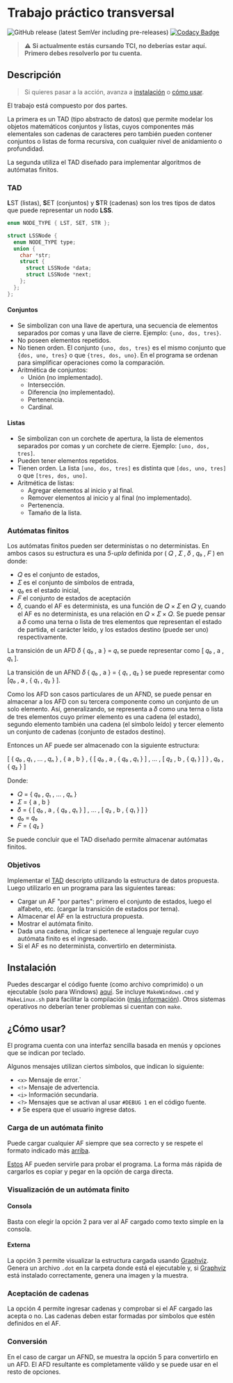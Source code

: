 # Trabajo práctico transversal

![GitHub release (latest SemVer including pre-releases)](https://img.shields.io/github/v/release/crysok/tci_tpt?include_prereleases&style=flat-square) [![Codacy Badge](https://api.codacy.com/project/badge/Grade/e2ba4a6d2eee4a20ada46eb7e8c1af6b)](https://app.codacy.com/gh/CrysoK/TC1-TPT?utm_source=github.com&utm_medium=referral&utm_content=CrysoK/TC1-TPT&utm_campaign=Badge_Grade_Settings)

> :warning: **Si actualmente estás cursando TCI, no deberías estar aquí. Primero
> debes resolverlo por tu cuenta.**

## Descripción

> Si quieres pasar a la acción, avanza a [instalación](#instalaci%C3%B3n) o
> [cómo usar](#c%C3%B3mo-usar).

El trabajo está compuesto por dos partes.

La primera es un TAD (tipo abstracto de datos) que permite modelar los objetos
matemáticos conjuntos y listas, cuyos componentes más elementales son cadenas de
caracteres pero también pueden contener conjuntos o listas de forma recursiva,
con cualquier nivel de anidamiento o profundidad.

La segunda utiliza el TAD diseñado para implementar algoritmos de autómatas
finitos.

### TAD

**L**ST (listas), **S**ET (conjuntos) y **S**TR (cadenas) son los tres tipos de
datos que puede representar un nodo **LSS**.

```c
enum NODE_TYPE { LST, SET, STR };

struct LSSNode {
  enum NODE_TYPE type;
  union {
    char *str;
    struct {
      struct LSSNode *data;
      struct LSSNode *next;
    };
  };
};
```

#### Conjuntos

- Se simbolizan con una llave de apertura, una secuencia de elementos separados
  por comas y una llave de cierre. Ejemplo: `{uno, dos, tres}`.
- No poseen elementos repetidos.
- No tienen orden. El conjunto `{uno, dos, tres}` es el mismo conjunto que
  `{dos, uno, tres}` o que `{tres, dos, uno}`. En el programa se ordenan para
  simplificar operaciones como la comparación.
- Aritmética de conjuntos:
  - Unión (no implementado).
  - Intersección.
  - Diferencia (no implementado).
  - Pertenencia.
  - Cardinal.

#### Listas

- Se simbolizan con un corchete de apertura, la lista de elementos separados por
  comas y un corchete de cierre. Ejemplo: `[uno, dos, tres]`.
- Pueden tener elementos repetidos.
- Tienen orden. La lista `[uno, dos, tres]` es distinta que `[dos, uno, tres]` o
  que `[tres, dos, uno]`.
- Aritmética de listas:
  - Agregar elementos al inicio y al final.
  - Remover elementos al inicio y al final (no implementado).
  - Pertenencia.
  - Tamaño de la lista.

### Autómatas finitos

Los autómatas finitos pueden ser deterministas o no deterministas. En ambos
casos su estructura es una *5-upla* definida por ( 𝑄 , 𝛴 , 𝛿 , 𝑞₀ , 𝐹 ) en
donde:

- 𝑄 es el conjunto de estados,
- 𝛴 es el conjunto de símbolos de entrada,
- 𝑞₀ es el estado inicial,
- 𝐹 el conjunto de estados de aceptación
- 𝛿, cuando el AF es determinista, es una función de 𝑄 × 𝛴 en 𝑄 y, cuando el
  AF es no determinista, es una relación en 𝑄 × 𝛴 × 𝑄. Se puede pensar a 𝛿
  como una terna o lista de tres elementos que representan el estado de partida,
  el carácter leído, y los estados destino (puede ser uno) respectivamente.

La transición de un AFD 𝛿 { 𝑞₀ , a } = 𝑞₁ se puede representar como [ 𝑞₀ , a
, 𝑞₁ ].

La transición de un AFND 𝛿 { 𝑞₀ , a } = { 𝑞₁ , 𝑞₂ } se puede representar
como  [𝑞₀ , a , { 𝑞₁ , 𝑞₂ } ].

Como los AFD son casos particulares de un AFND, se puede pensar en almacenar a
los AFD con su tercera componente como un conjunto de un solo elemento. Así,
generalizando, se representa a 𝛿 como una terna o lista de tres elementos cuyo
primer elemento es una cadena (el estado), segundo elemento también una cadena
(el símbolo leído) y tercer elemento un conjunto de cadenas (conjunto de estados
destino).

Entonces un AF puede ser almacenado con la siguiente estructura:

[ { 𝑞₀ , 𝑞₁ , ... , 𝑞ₙ } , { a , b } , { [ 𝑞₀ , a , { 𝑞₀ , 𝑞₁ } ] , ... ,
[ 𝑞₂ , b , { 𝑞₁ } ] } , 𝑞₀ , { 𝑞₂ } ]

Donde:

- 𝑄 = { 𝑞₀ , 𝑞₁ , ... , 𝑞ₙ }
- 𝛴 = { a , b }
- 𝛿 = { [ 𝑞₀ , a , { 𝑞₀ , 𝑞₁ } ] , ... , [ 𝑞₂ , b , { 𝑞₁ } ] }
- 𝑞₀ = 𝑞₀
- 𝐹 = { 𝑞₂ }

Se puede concluir que el TAD diseñado permite almacenar autómatas finitos.

### Objetivos

Implementar el [TAD](#tad) descripto utilizando la estructura de datos
propuesta. Luego utilizarlo en un programa para las siguientes tareas:

- Cargar un AF "por partes": primero el conjunto de estados, luego el alfabeto,
  etc. (cargar la transición de estados por terna).
- Almacenar el AF en la estructura propuesta.
- Mostrar el autómata finito.
- Dada una cadena, indicar si pertenece al lenguaje regular cuyo autómata finito
  es el ingresado.
- Si el AF es no determinista, convertirlo en determinista.

## Instalación

Puedes descargar el código fuente (como archivo comprimido) o un ejecutable
(solo para Windows) [aquí](https://github.com/CrysoK/TCI_TPT/releases). Se
incluye `MakeWindows.cmd` y `MakeLinux.sh` para facilitar la compilación ([más
información](https://github.com/CrysoK/WLCM)). Otros sistemas operativos no
deberían tener problemas si cuentan con `make`.

## ¿Cómo usar?

El programa cuenta con una interfaz sencilla basada en menús y opciones que se
indican por teclado.

Algunos mensajes utilizan ciertos símbolos, que indican lo siguiente:

- `<x>` Mensaje de error.`
- `<!>` Mensaje de advertencia.
- `<i>` Información secundaria.
- `<?>` Mensajes que se activan al usar `#DEBUG 1` en el código fuente.
- `#`  Se espera que el usuario ingrese datos.

### Carga de un autómata finito

Puede cargar cualquier AF siempre que sea correcto y se respete el formato
indicado más [arriba](#autómatas-finitos).

[Estos](afs.md) AF pueden servirle para probar el programa. La forma más rápida
de cargarlos es copiar y pegar en la opción de carga directa.

### Visualización de un autómata finito

#### Consola

Basta con elegir la opción 2 para ver al AF cargado como texto simple en la
consola.

#### Externa

La opción 3 permite visualizar la estructura cargada usando
[Graphviz](https://graphviz.org/download/). Genera un archivo `.dot` en la
carpeta donde está el ejecutable y, si
[Graphviz](https://graphviz.org/download/) está instalado correctamente, genera una
imagen y la muestra.

### Aceptación de cadenas

La opción 4 permite ingresar cadenas y comprobar si el AF cargado las acepta o
no. Las cadenas deben estar formadas por símbolos que estén definidos en el AF.

### Conversión

En el caso de cargar un AFND, se muestra la opción 5 para convertirlo en un AFD.
El AFD resultante es completamente válido y se puede usar en el resto de
opciones.

